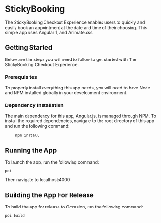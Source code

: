 # StickyBooking
<p>The StickyBooking Checkout Experience enables users to quickly and easily book an appointment at the date and time of their choosing. This simple app uses Angular 1, and Animate.css</p>

<h2>Getting Started</h2>
<p>Below are the steps you will need to follow to get started with The StickyBooking Checkout Experience.</p>

<h3>Prerequisites</h3>
<p>To properly install everything this app needs, you will need to have Node and NPM installed globally in your development environment.</p>

<h3>Dependency Installation</h3>
<p>The main dependency for this app, Angular.js, is managed through NPM. To install the required dependencies, navigate to the root directory of this app and run the following command:</p>
<pre>
    <code>npm install</code>
</pre>

<h2>Running the App</h2>

To launch the app, run the following command:

```shell
poi
```

Then navigate to localhost:4000

<h2>Building the App For Release</h2>

To build the app for release to Occasion, run the following command:

```shell
poi build
```
